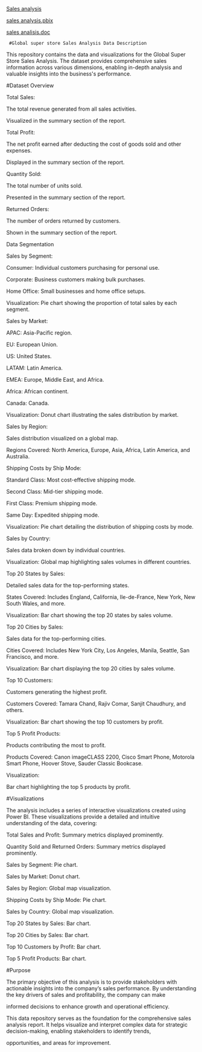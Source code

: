 
[Sales analysis](https://drive.google.com/file/d/1-wuk0PVado5uMyq6hsWTIGd2-NCNDwWO/view?usp=drive_link) 

[sales analysis.pbix](https://drive.google.com/file/d/17e1SihV3Mj2S-tJcyCYj8v4zVylBi_eb/view?usp=drive_link)

[sales analisis.doc](https://docs.google.com/document/d/1Ir9lVy0j8IIijpHThq-AcNYboZXfZpwSDcobkqWV7JQ/edit?usp=sharing)


    
     #Global super store Sales Analysis Data Description

     
This repository contains the data and visualizations for the Global Super Store Sales Analysis. The dataset provides comprehensive sales information across various dimensions, enabling in-depth analysis and 
valuable insights into the business's performance.

#Dataset Overview

Total Sales:

The total revenue generated from all sales activities.

Visualized in the summary section of the report.

Total Profit:

The net profit earned after deducting the cost of goods sold and other expenses.

Displayed in the summary section of the report.

Quantity Sold:

The total number of units sold.

Presented in the summary section of the report.

Returned Orders:

The number of orders returned by customers.

Shown in the summary section of the report.

Data Segmentation

Sales by Segment:

Consumer: Individual customers purchasing for personal use.

Corporate: Business customers making bulk purchases.

Home Office: Small businesses and home office setups.

Visualization: Pie chart showing the proportion of total sales by each segment.

Sales by Market:

APAC: Asia-Pacific region.

EU: European Union.

US: United States.

LATAM: Latin America.

EMEA: Europe, Middle East, and Africa.

Africa: African continent.

Canada: Canada.

Visualization: Donut chart illustrating the sales distribution by market.

Sales by Region:

Sales distribution visualized on a global map.

Regions Covered: North America, Europe, Asia, Africa, Latin America, and Australia.

Shipping Costs by Ship Mode:

Standard Class: Most cost-effective shipping mode.

Second Class: Mid-tier shipping mode.

First Class: Premium shipping mode.

Same Day: Expedited shipping mode.

Visualization: Pie chart detailing the distribution of shipping costs by mode.

Sales by Country:

Sales data broken down by individual countries.

Visualization: Global map highlighting sales volumes in different countries.

Top 20 States by Sales:

Detailed sales data for the top-performing states.

States Covered: Includes England, California, Ile-de-France, New York, New South Wales, and more.

Visualization: Bar chart showing the top 20 states by sales volume.

Top 20 Cities by Sales:

Sales data for the top-performing cities.

Cities Covered: Includes New York City, Los Angeles, Manila, Seattle, San Francisco, and more.

Visualization: Bar chart displaying the top 20 cities by sales volume.

Top 10 Customers:

Customers generating the highest profit.

Customers Covered: Tamara Chand, Rajiv Comar, Sanjit Chaudhury, and others.

Visualization: Bar chart showing the top 10 customers by profit.

Top 5 Profit Products:

Products contributing the most to profit.

Products Covered: Canon imageCLASS 2200, Cisco Smart Phone, Motorola Smart Phone, Hoover Stove, Sauder Classic Bookcase.

Visualization: 

Bar chart highlighting the top 5 products by profit.


#Visualizations


The analysis includes a series of interactive visualizations created using Power BI. These visualizations provide a detailed and intuitive understanding of the data, covering:

Total Sales and Profit: Summary metrics displayed prominently.

Quantity Sold and Returned Orders: Summary metrics displayed prominently.

Sales by Segment: Pie chart.

Sales by Market: Donut chart.

Sales by Region: Global map visualization.

Shipping Costs by Ship Mode: Pie chart.

Sales by Country: Global map visualization.

Top 20 States by Sales: Bar chart.

Top 20 Cities by Sales: Bar chart.

Top 10 Customers by Profit: Bar chart.

Top 5 Profit Products: Bar chart.


#Purpose


The primary objective of this analysis is to provide stakeholders with actionable insights into the company’s sales performance. By understanding the key drivers of sales and profitability, the company can make 

informed decisions to enhance growth and operational efficiency.


This data repository serves as the foundation for the comprehensive sales analysis report. It helps visualize and interpret complex data for strategic decision-making, enabling stakeholders to identify trends, 

opportunities, and areas for improvement.


